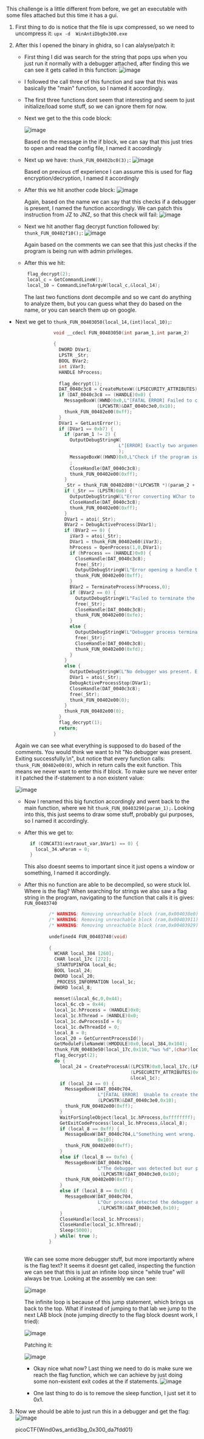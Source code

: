 This challenge is a little different from before, we get an executable with some files attached but this time it has a gui.

1) First thing to do is notice that the file is upx compressed, so we need to uncompress it: `upx -d  WinAntiDbg0x300.exe`

2) After this I opened the binary in ghidra, so I can alalyse/patch it:
   - First thing I did was search for the string that pops ups when you just run it normally with a debugger attached, after finding this we can see it gets called in this function:
     ![image](https://github.com/user-attachments/assets/a4660ab8-1e3c-4244-bf1e-469ef59ec6fb)

   - I followed the call three of this function and saw that this was basically the "main" function, so I named it accordingly.
  
   - The first three functions dont seem that interesting and seem to just initialize/load some stuff, so we can ignore them for now.
  
   - Next we get to the this code block:
     
     ![image](https://github.com/user-attachments/assets/2f76bcc3-bb5b-4cbd-abbf-fefbba76c205)

     Based on the message in the if block, we can say that this just tries to open and read the config file, I named it accordingly
   - Next up we have: `thunk_FUN_00402bc0(3);`:
     ![image](https://github.com/user-attachments/assets/d5c2f863-71f3-40ba-a58f-d5f245b5225d)

     Based on previous ctf experience I can assume this is used for flag encryption/decryption, I named it accordingly
   - After this we hit another code block:
     ![image](https://github.com/user-attachments/assets/e738d713-b280-4760-94e8-c17c10e1ad6a)

     Again, based on the name we can say that this checks if a debugger is present, I named the function accordingly.
     We can patch this instruction from JZ to JNZ, so that this check will fail:
     ![image](https://github.com/user-attachments/assets/628f5658-b6fa-4d04-9374-85f5a660dd78)

     
   - Next we hit another flag decrypt function followed by: `thunk_FUN_00402f10();`:
     ![image](https://github.com/user-attachments/assets/b4d3968a-cf7c-46cc-b7f2-3a0df249ab6b)

     Again based on the comments we can see that this just checks if the program is being run with admin privileges.

   - After this we hit:
       ```c
        flag_decrypt(2);
        local_c = GetCommandLineW();
        local_10 = CommandLineToArgvW(local_c,&local_14);
      ```
     The last two functions dont decompile and so we cant do anything to analyze them, but you can guess what they do based on the name, or you can search them up on google.

  - Next we get to `thunk_FUN_00403050(local_14,(int)local_10);`:
    ```c
                  void __cdecl FUN_00403050(int param_1,int param_2)
                  
                  {
                    DWORD DVar1;
                    LPSTR _Str;
                    BOOL BVar2;
                    int iVar3;
                    HANDLE hProcess;
                    
                    flag_decrypt(1);
                    DAT_0040c3c8 = CreateMutexW((LPSECURITY_ATTRIBUTES)0x0,0,(LPCWSTR)&DAT_0040c3e0);
                    if (DAT_0040c3c8 == (HANDLE)0x0) {
                      MessageBoxW((HWND)0x0,L"[FATAL ERROR] Failed to create the Mutex. Challenge aborted.",
                                  (LPCWSTR)&DAT_0040c3e0,0x10);
                      thunk_FUN_00402e00(0xff);
                    }
                    DVar1 = GetLastError();
                    if (DVar1 == 0xb7) {
                      if (param_1 != 2) {
                        OutputDebugStringW(
                                          L"[ERROR] Exactly two arguments expected by the Child process. Exiting...\n"
                                          );
                        MessageBoxW((HWND)0x0,L"Check if the program is already running.",(LPCWSTR)&DAT_0040c3e0,0x10)
                        ;
                        CloseHandle(DAT_0040c3c8);
                        thunk_FUN_00402e00(0xff);
                      }
                      _Str = thunk_FUN_00402d80(*(LPCWSTR *)(param_2 + 4));
                      if (_Str == (LPSTR)0x0) {
                        OutputDebugStringW(L"Error converting WChar to Char.\n");
                        CloseHandle(DAT_0040c3c8);
                        thunk_FUN_00402e00(0xff);
                      }
                      DVar1 = atoi(_Str);
                      BVar2 = DebugActiveProcess(DVar1);
                      if (BVar2 == 0) {
                        iVar3 = atoi(_Str);
                        DVar1 = thunk_FUN_00402e60(iVar3);
                        hProcess = OpenProcess(1,0,DVar1);
                        if (hProcess == (HANDLE)0x0) {
                          CloseHandle(DAT_0040c3c8);
                          free(_Str);
                          OutputDebugStringW(L"Error opening a handle to debuggerPID.\n");
                          thunk_FUN_00402e00(0xff);
                        }
                        BVar2 = TerminateProcess(hProcess,0);
                        if (BVar2 == 0) {
                          OutputDebugStringW(L"Failed to terminate the debugger process.\n");
                          free(_Str);
                          CloseHandle(DAT_0040c3c8);
                          thunk_FUN_00402e00(0xfe);
                        }
                        else {
                          OutputDebugStringW(L"Debugger process terminated successfully.\n");
                          free(_Str);
                          CloseHandle(DAT_0040c3c8);
                          thunk_FUN_00402e00(0xfd);
                        }
                      }
                      else {
                        OutputDebugStringW(L"No debugger was present. Exiting successfully.\n");
                        DVar1 = atoi(_Str);
                        DebugActiveProcessStop(DVar1);
                        CloseHandle(DAT_0040c3c8);
                        free(_Str);
                        thunk_FUN_00402e00(0);
                      }
                      thunk_FUN_00402e00(0);
                    }
                    flag_decrypt(1);
                    return;
                  }
      ```
    Again we can see what everything is supposed to do based of the comments. You would think we want to hit "No debugger was present. Exiting successfully.\n", but notice that every function calls: `thunk_FUN_00402e00(0)`, which in return calls the exit function. This means we never want to enter this if block. To make sure we never enter it I patched the if-statement to a non existent value:
    
    ![image](https://github.com/user-attachments/assets/30f7f187-6f1d-4711-89c3-e7021d12c50b)

    - Now I renamed this big function accordingly and went back to the main function, where we hit `thunk_FUN_00403290(param_1);`.
      Looking into this, this just seems to draw some stuff, probably gui purposes, so I named it accordingly.

    - After this we get to:
         ```c  bVar1 = thunk_FUN_00403310(param_1,param_4);
           if (CONCAT31(extraout_var,bVar1) == 0) {
             local_34.wParam = 0;
           }
         ```
      This also doesnt seems to important since it just opens a window or something, I named it accordingly.

    - After this no function are able to be decompiled, so were stuck lol. Where is the flag?
      When searching for strings we also saw a flag string in the program, navigating to the function that calls it is gives: `FUN_00403740`
         ```c
                  /* WARNING: Removing unreachable block (ram,0x004038e0) */
                  /* WARNING: Removing unreachable block (ram,0x00403911) */
                  /* WARNING: Removing unreachable block (ram,0x00403929) */
                  
                  undefined4 FUN_00403740(void)
                  
                  {
                    WCHAR local_384 [260];
                    CHAR local_17c [272];
                    _STARTUPINFOA local_6c;
                    BOOL local_24;
                    DWORD local_20;
                    _PROCESS_INFORMATION local_1c;
                    DWORD local_8;
                    
                    memset(&local_6c,0,0x44);
                    local_6c.cb = 0x44;
                    local_1c.hProcess = (HANDLE)0x0;
                    local_1c.hThread = (HANDLE)0x0;
                    local_1c.dwProcessId = 0;
                    local_1c.dwThreadId = 0;
                    local_8 = 0;
                    local_20 = GetCurrentProcessId();
                    GetModuleFileNameW((HMODULE)0x0,local_384,0x104);
                    thunk_FUN_00403e50(local_17c,0x110,"%ws %d",(char)local_384);
                    flag_decrypt(2);
                    do {
                      local_24 = CreateProcessA((LPCSTR)0x0,local_17c,(LPSECURITY_ATTRIBUTES)0x0,
                                                (LPSECURITY_ATTRIBUTES)0x0,0,0,(LPVOID)0x0,(LPCSTR)0x0,&local_6c,
                                                &local_1c);
                      if (local_24 == 0) {
                        MessageBoxW(DAT_0040c704,
                                    L"[FATAL ERROR]  Unable to create the child process. Challenge aborted.",
                                    (LPCWSTR)&DAT_0040c3e0,0x10);
                        thunk_FUN_00402e00(0xff);
                      }
                      WaitForSingleObject(local_1c.hProcess,0xffffffff);
                      GetExitCodeProcess(local_1c.hProcess,&local_8);
                      if (local_8 == 0xff) {
                        MessageBoxW(DAT_0040c704,L"Something went wrong. Challenge aborted.",(LPCWSTR)&DAT_0040c3e0,
                                    0x10);
                        thunk_FUN_00402e00(0xff);
                      }
                      else if (local_8 == 0xfe) {
                        MessageBoxW(DAT_0040c704,
                                    L"The debugger was detected but our process wasn\'t able to fight it. Challenge ab orted."
                                    ,(LPCWSTR)&DAT_0040c3e0,0x10);
                        thunk_FUN_00402e00(0xff);
                      }
                      else if (local_8 == 0xfd) {
                        MessageBoxW(DAT_0040c704,
                                    L"Our process detected the debugger and was able to fight it. Don\'t be surprised if the debugger crashed."
                                    ,(LPCWSTR)&DAT_0040c3e0,0x10);
                      }
                      CloseHandle(local_1c.hProcess);
                      CloseHandle(local_1c.hThread);
                      Sleep(5000);
                    } while( true );
                  }
                  
         ```

         We can see some more debugger stuff, but more importantly where is the flag text?
         It seems it doesnt get called, inspecting the function we can see that this is just an infinite loop since "while true" will always be true.
         Looking at the assembly we can see:
      
         ![image](https://github.com/user-attachments/assets/cc47faff-cb45-4745-9d8c-1ce805d2c8a8)
      
         The infinite loop is because of this jump statement, which brings us back to the top. What if instead of jumping to that lab we jump to the next LAB block (note jumping directly to the flag block doesnt work, I tried):
      
         ![image](https://github.com/user-attachments/assets/541ba57d-94f8-46cf-8ff7-bf505f8c5962)



         Patching it:

         ![image](https://github.com/user-attachments/assets/11eb4f77-5d10-4d17-b7aa-a7267d95385c)


      - Okay nice what now? Last thing we need to do is make sure we reach the flag function, which we can achieve by just doing some non-existent exit codes at the if statements.
        ![image](https://github.com/user-attachments/assets/f2f0791d-19b5-4fcd-888e-f85f633848b3)

      - One last thing to do is to remove the sleep function, I just set it to 0x1.
     
   
3) Now we should be able to just run this in a debugger and get the flag:
   ![image](https://github.com/user-attachments/assets/ec2f40bd-a2e7-454e-ac95-dfbbbdf35fdc)

   picoCTF{Wind0ws_antid3bg_0x300_da7fdd01}

    
    




     

